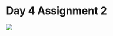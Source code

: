 # Day 4 Assignment 2
<a href="https://github.com/barisertugrul/JavaCampAssignments/tree/main/assignment4_2">
  <img align="center" src="https://github-readme-stats.vercel.app/api/pin/?username=barisertugrul&show_owner=true&custom_title=Odevler&theme=vision-friendly-dark&repo=JavaCampAssignments" />
</a>